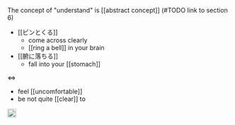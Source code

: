 
The concept of "understand" is [[abstract concept]] (#TODO link to section 6)

- [[ピンとくる]]
    - come across clearly
    - [[ring a bell]] in your brain
- [[腑に落ちる]]
    - fall into your [[stomach]]

⇔

- feel [[uncomfortable]]
- be not quite [[clear]] to

<img src='https://scrapbox.io/api/pages/nishio/en/icon' alt='en.icon' height="19.5"/>